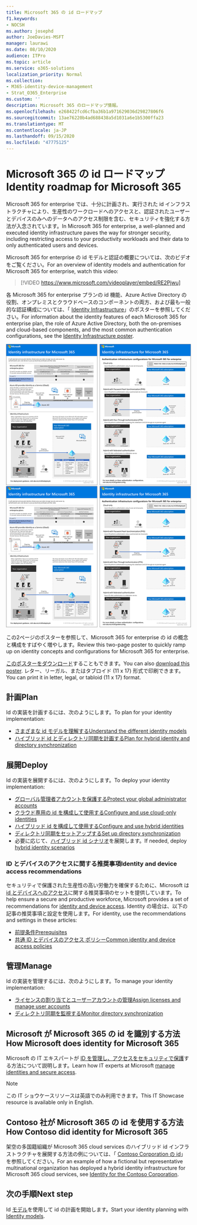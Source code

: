 ```yaml
---
title: Microsoft 365 の id ロードマップ
f1.keywords:
- NOCSH
ms.author: josephd
author: JoeDavies-MSFT
manager: laurawi
ms.date: 08/10/2020
audience: ITPro
ms.topic: article
ms.service: o365-solutions
localization_priority: Normal
ms.collection:
- M365-identity-device-management
- Strat_O365_Enterprise
ms.custom: ''
description: Microsoft 365 のロードマップ情報。
ms.openlocfilehash: e268422fcd6cfba36b1a971629036d29827806f6
ms.sourcegitcommit: 13ae76220b4ad688438a5d1031a6e1b5300ffa23
ms.translationtype: MT
ms.contentlocale: ja-JP
ms.lasthandoff: 09/15/2020
ms.locfileid: "47775125"
---
```

# <a name="identity-roadmap-for-microsoft-365"></a><span data-ttu-id="39697-103">Microsoft 365 の id ロードマップ</span><span class="sxs-lookup"><span data-stu-id="39697-103">Identity roadmap for Microsoft 365</span></span>

<span data-ttu-id="39697-104">Microsoft 365 for enterprise では、十分に計画され、実行された id インフラストラクチャにより、生産性のワークロードへのアクセスと、認証されたユーザーとデバイスのみへのデータへのアクセス制限を含む、セキュリティを強化する方法が入念されています。</span><span class="sxs-lookup"><span data-stu-id="39697-104">In Microsoft 365 for enterprise, a well-planned and executed identity infrastructure paves the way for stronger security, including restricting access to your productivity workloads and their data to only authenticated users and devices.</span></span>

<span data-ttu-id="39697-105">Microsoft 365 for enterprise の id モデルと認証の概要については、次のビデオをご覧ください。</span><span class="sxs-lookup"><span data-stu-id="39697-105">For an overview of identity models and authentication for Microsoft 365 for enterprise, watch this video:</span></span>

<span data-ttu-id="39697-106"><p> </p></span><span class="sxs-lookup"><span data-stu-id="39697-106"><p> </p></span></span>

> [!VIDEO https://www.microsoft.com/videoplayer/embed/RE2Pjwu]

<span data-ttu-id="39697-107">各 Microsoft 365 for enterprise プランの id 機能、Azure Active Directory の役割、オンプレミスとクラウドベースのコンポーネントの両方、および最も一般的な認証構成については、「 [Identity Infrastructure](../downloads/m365e-identity-infra.pdf)」のポスターを参照してください。</span><span class="sxs-lookup"><span data-stu-id="39697-107">For information about the identity features of each Microsoft 365 for enterprise plan, the role of Azure Active Directory, both the on-premises and cloud-based components, and the most common authentication configurations, see the [Identity Infrastructure poster](../downloads/m365e-identity-infra.pdf).</span></span>

<span data-ttu-id="39697-108">[![ID インフラストラクチャ ポスター](../downloads/m365e-identity-infra.png)](../downloads/m365e-identity-infra.pdf)</span><span class="sxs-lookup"><span data-stu-id="39697-108">[![The Identity Infrastructure poster](../downloads/m365e-identity-infra.png)](../downloads/m365e-identity-infra.pdf)</span></span>

<span data-ttu-id="39697-109">この2ページのポスターを参照して、Microsoft 365 for enterprise の id の概念と構成をすばやく増やします。</span><span class="sxs-lookup"><span data-stu-id="39697-109">Review this two-page poster to quickly ramp up on identity concepts and configurations for Microsoft 365 for enterprise.</span></span>

<span data-ttu-id="39697-110">[このポスターをダウンロード](https://github.com/MicrosoftDocs/microsoft-365-docs/raw/public/microsoft-365/downloads/m365e-identity-infra.pdf)することもできます。</span><span class="sxs-lookup"><span data-stu-id="39697-110">You can also [download this poster](https://github.com/MicrosoftDocs/microsoft-365-docs/raw/public/microsoft-365/downloads/m365e-identity-infra.pdf).</span></span> <span data-ttu-id="39697-111">レター、リーガル、またはタブロイド (11 x 17) 形式で印刷できます。</span><span class="sxs-lookup"><span data-stu-id="39697-111">You can print it in letter, legal, or tabloid (11 x 17) format.</span></span>

## <a name="plan"></a><span data-ttu-id="39697-112">計画</span><span class="sxs-lookup"><span data-stu-id="39697-112">Plan</span></span>

<span data-ttu-id="39697-113">Id の実装を計画するには、次のようにします。</span><span class="sxs-lookup"><span data-stu-id="39697-113">To plan for your identity implementation:</span></span>

- [<span data-ttu-id="39697-114">さまざまな id モデルを理解する</span><span class="sxs-lookup"><span data-stu-id="39697-114">Understand the different identity models</span></span>](about-microsoft-365-identity.md)
- [<span data-ttu-id="39697-115">ハイブリッド id とディレクトリ同期を計画する</span><span class="sxs-lookup"><span data-stu-id="39697-115">Plan for hybrid identity and directory synchronization</span></span>](plan-for-directory-synchronization.md)

## <a name="deploy"></a><span data-ttu-id="39697-116">展開</span><span class="sxs-lookup"><span data-stu-id="39697-116">Deploy</span></span>

<span data-ttu-id="39697-117">Id の実装を展開するには、次のようにします。</span><span class="sxs-lookup"><span data-stu-id="39697-117">To deploy your identity implementation:</span></span>

- [<span data-ttu-id="39697-118">グローバル管理者アカウントを保護する</span><span class="sxs-lookup"><span data-stu-id="39697-118">Protect your global administrator accounts</span></span>](protect-your-global-administrator-accounts.md)
- [<span data-ttu-id="39697-119">クラウド専用の id を構成して使用する</span><span class="sxs-lookup"><span data-stu-id="39697-119">Configure and use cloud-only identities</span></span>](cloud-only-identities.md)
- [<span data-ttu-id="39697-120">ハイブリッド id を構成して使用する</span><span class="sxs-lookup"><span data-stu-id="39697-120">Configure and use hybrid identities</span></span>](prepare-for-directory-synchronization.md)
- [<span data-ttu-id="39697-121">ディレクトリ同期をセットアップする</span><span class="sxs-lookup"><span data-stu-id="39697-121">Set up directory synchronization</span></span>](set-up-directory-synchronization.md)
- <span data-ttu-id="39697-122">必要に応じて、[ハイブリッド id シナリオ](hybrid-solutions.md)を展開します。</span><span class="sxs-lookup"><span data-stu-id="39697-122">If needed, deploy [hybrid identity scenarios](hybrid-solutions.md)</span></span>

### <a name="identity-and-device-access-recommendations"></a><span data-ttu-id="39697-123">ID とデバイスのアクセスに関する推奨事項</span><span class="sxs-lookup"><span data-stu-id="39697-123">Identity and device access recommendations</span></span>

<span data-ttu-id="39697-124">セキュリティで保護された生産性の高い労働力を確保するために、Microsoft は [id とデバイスへのアクセス](microsoft-365-policies-configurations.md)に関する推奨事項のセットを提供しています。</span><span class="sxs-lookup"><span data-stu-id="39697-124">To help ensure a secure and productive workforce, Microsoft provides a set of recommendations for [identity and device access](microsoft-365-policies-configurations.md).</span></span> <span data-ttu-id="39697-125">Identity の場合は、以下の記事の推奨事項と設定を使用します。</span><span class="sxs-lookup"><span data-stu-id="39697-125">For identity, use the recommendations and settings in these articles:</span></span>

- [<span data-ttu-id="39697-126">前提条件</span><span class="sxs-lookup"><span data-stu-id="39697-126">Prerequisites</span></span>](identity-access-prerequisites.md)
- [<span data-ttu-id="39697-127">共通 ID とデバイスのアクセス ポリシー</span><span class="sxs-lookup"><span data-stu-id="39697-127">Common identity and device access policies</span></span>](identity-access-policies.md)

## <a name="manage"></a><span data-ttu-id="39697-128">管理</span><span class="sxs-lookup"><span data-stu-id="39697-128">Manage</span></span>

<span data-ttu-id="39697-129">Id の実装を管理するには、次のようにします。</span><span class="sxs-lookup"><span data-stu-id="39697-129">To manage your identity implementation:</span></span>

- [<span data-ttu-id="39697-130">ライセンスの割り当てとユーザーアカウントの管理</span><span class="sxs-lookup"><span data-stu-id="39697-130">Assign licenses and manage user accounts</span></span>](assign-licenses-to-user-accounts.md)
- [<span data-ttu-id="39697-131">ディレクトリ同期を監視する</span><span class="sxs-lookup"><span data-stu-id="39697-131">Monitor directory synchronization</span></span>](view-directory-synchronization-status.md)

## <a name="how-microsoft-does-identity-for-microsoft-365"></a><span data-ttu-id="39697-132">Microsoft が Microsoft 365 の id を識別する方法</span><span class="sxs-lookup"><span data-stu-id="39697-132">How Microsoft does identity for Microsoft 365</span></span>

<span data-ttu-id="39697-133">Microsoft の IT エキスパートが [ID を管理し、アクセスをセキュリティで保護](https://www.microsoft.com/en-us/itshowcase/managing-user-identities-and-secure-access-at-microsoft)する方法について説明します。</span><span class="sxs-lookup"><span data-stu-id="39697-133">Learn how IT experts at Microsoft [manage identities and secure access](https://www.microsoft.com/en-us/itshowcase/managing-user-identities-and-secure-access-at-microsoft).</span></span>

>[!Note]
><span data-ttu-id="39697-134">この IT ショウケースリソースは英語でのみ利用できます。</span><span class="sxs-lookup"><span data-stu-id="39697-134">This IT Showcase resource is available only in English.</span></span>
>

## <a name="how-contoso-did-identity-for-microsoft-365"></a><span data-ttu-id="39697-135">Contoso 社が Microsoft 365 の id を使用する方法</span><span class="sxs-lookup"><span data-stu-id="39697-135">How Contoso did identity for Microsoft 365</span></span>

<span data-ttu-id="39697-136">架空の多国籍組織が Microsoft 365 cloud services のハイブリッド id インフラストラクチャを展開する方法の例については、「 [Contoso Corporation の id](contoso-identity.md)」を参照してください。</span><span class="sxs-lookup"><span data-stu-id="39697-136">For an example of how a fictional but representative multinational organization has deployed a hybrid identity infrastructure for Microsoft 365 cloud services, see [Identity for the Contoso Corporation](contoso-identity.md).</span></span>

## <a name="next-step"></a><span data-ttu-id="39697-137">次の手順</span><span class="sxs-lookup"><span data-stu-id="39697-137">Next step</span></span>

<span data-ttu-id="39697-138">Id [モデル](about-microsoft-365-identity.md)を使用して id の計画を開始します。</span><span class="sxs-lookup"><span data-stu-id="39697-138">Start your identity planning with [Identity models](about-microsoft-365-identity.md).</span></span>
